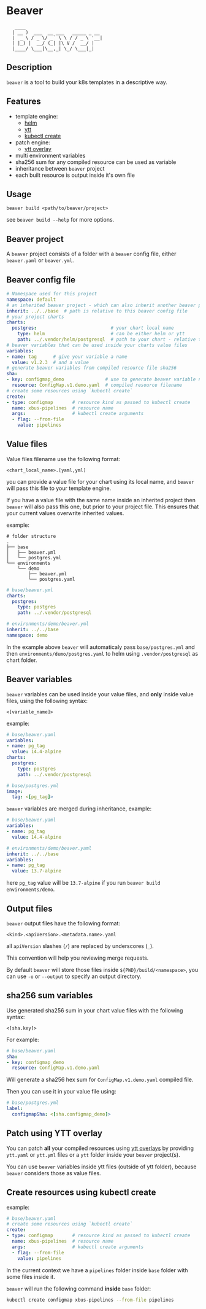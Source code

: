 # Beaver

```
   ____
  | __ )  ___  __ ___   _____ _ __
  |  _ \ / _ \/ _` \ \ / / _ \ '__|
  | |_) |  __/ (_| |\ V /  __/ |
  |____/ \___|\__,_| \_/ \___|_|

```

## Description

`beaver` is a tool to build your k8s templates in a descriptive way.

## Features

- template engine:
	- [helm](https://helm.sh/)
	- [ytt](https://carvel.dev/ytt/)
	- [kubectl create](https://kubernetes.io/docs/reference/generated/kubectl/kubectl-commands#create)
- patch engine:
	- [ytt overlay](https://carvel.dev/ytt/docs/v0.39.0/ytt-overlays/)
- multi environment variables
- sha256 sum for any compiled resource can be used as variable
- inheritance between `beaver` project
- each built resource is output inside it's own file

## Usage

```
beaver build <path/to/beaver/project>
```

see `beaver build --help` for more options.

## Beaver project

A `beaver` project consists of a folder with a `beaver` config file,  either `beaver.yaml` or `beaver.yml`.

## Beaver config file

```yaml
# Namespace used for this project
namespace: default
# an inherited beaver project - which can also inherit another beaver project
inherit: ../../base  # path is relative to this beaver config file
# your project charts
charts:
  postgres:                           # your chart local name
    type: helm                        # can be either helm or ytt
    path: ../.vendor/helm/postgresql  # path to your chart - relative to this file
# beaver variables that can be used inside your charts value files
variables:
- name: tag      # give your variable a name
  value: v1.2.3  # and a value
# generate beaver variables from compiled resource file sha256
sha:
- key: configmap_demo               # use to generate beaver variable name
  resource: ConfigMap.v1.demo.yaml  # compiled resource filename
# create some resources using `kubectl create`
create:
- type: configmap       # resource kind as passed to kubectl create
  name: xbus-pipelines  # resource name
  args:                 # kubectl create arguments
  - flag: --from-file
    value: pipelines
```

## Value files

Value files filename use the following format:

```
<chart_local_name>.[yaml,yml]
```

you can provide a value file for your chart using its local name, and `beaver`
will pass this file to your template engine.

If you have a value file with the same name inside an inherited project then
`beaver` will also pass this one, but prior to your project file. This ensures
that your current values overwrite inherited values.

example:

```
# folder structure
.
├── base
│   ├── beaver.yml
│   └── postgres.yml
└── environments
    └── demo
        ├── beaver.yml
        └── postgres.yaml
```
```yaml
# base/beaver.yml
charts:
  postgres:
    type: postgres
    path: ../.vendor/postgresql
```
```yaml
# environments/demo/beaver.yml
inherit: ../../base
namespace: demo
```

In the example above `beaver` will automaticaly pass `base/postgres.yml` and then
`environments/demo/postgres.yaml` to helm using `.vendor/postgresql` as chart
folder.

## Beaver variables

`beaver` variables can be used inside your value files, and **only** inside value
files, using the following syntax:

```
<[variable_name]>
```

example:
```yaml
# base/beaver.yaml
variables:
- name: pg_tag
  value: 14.4-alpine
charts:
  postgres:
    type: postgres
    path: ../.vendor/postgresql
```
```yaml
# base/postgres.yml
image:
  tag: <[pg_tag]>
```

`beaver` variables are merged during inheritance, example:

```yaml
# base/beaver.yaml
variables:
- name: pg_tag
  value: 14.4-alpine
```

```yaml
# environments/demo/beaver.yaml
inherit: ../../base
variables:
- name: pg_tag
  value: 13.7-alpine
```

here `pg_tag` value will be `13.7-alpine` if you run
`beaver build environments/demo`.

## Output files

`beaver` output files have the following format:

```
<kind>.<apiVersion>.<metadata.name>.yaml
```

all `apiVersion` slashes (`/`) are replaced by underscores (`_`).

This convention will help you reviewing merge requests.

By default `beaver` will store those files inside `${PWD}/build/<namespace>`, you
can use `-o` or `--output` to specify an output directory.

## sha256 sum variables

Use generated sha256 sum in your chart value files with the following syntax:

```
<[sha.key]>
```

For example:

```yaml
# base/beaver.yaml
sha:
- key: configmap_demo
  resource: ConfigMap.v1.demo.yaml
```

Will generate a sha256 hex sum for `ConfigMap.v1.demo.yaml` compiled file.

Then you can use it in your value file using:

```yaml
# base/postgres.yml
label:
  configmapSha: <[sha.configmap_demo]>
```

## Patch using YTT overlay

You can patch **all** your compiled resources using
[ytt overlays](https://carvel.dev/ytt/docs/v0.39.0/ytt-overlays/) by providing
`ytt.yaml` or `ytt.yml` files or a `ytt` folder inside your `beaver` project(s).

You can use `beaver` variables inside ytt files (outside of ytt folder), because
`beaver` considers those as value files.

## Create resources using kubectl create

example:

```yaml
# base/beaver.yaml
# create some resources using `kubectl create`
create:
- type: configmap       # resource kind as passed to kubectl create
  name: xbus-pipelines  # resource name
  args:                 # kubectl create arguments
  - flag: --from-file
    value: pipelines
```

In the current context we have a `pipelines` folder inside `base` folder with
some files inside it.

`beaver` will run the following command **inside** `base` folder:

```sh
kubectl create configmap xbus-pipelines --from-file pipelines
```
